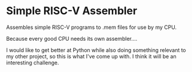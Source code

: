 # Simple RISC-V Assembler
Assembles simple RISC-V programs to .mem files for use by my CPU.

Because every good CPU needs its own assembler....

I would like to get better at Python while also doing something relevant to my other project, so this is what I've come up with. I think it will be an interesting challenge.
